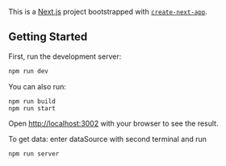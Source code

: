 This is a [Next.js](https://nextjs.org) project bootstrapped with [`create-next-app`](https://nextjs.org/docs/app/api-reference/cli/create-next-app).

## Getting Started

First, run the development server:

```bash
npm run dev
```

You can also run:

```
npm run build
npm run start
```

Open [http://localhost:3002](http://localhost:3002) with your browser to see the result.

To get data:
enter dataSource with second terminal and run

```
npm run server
```
